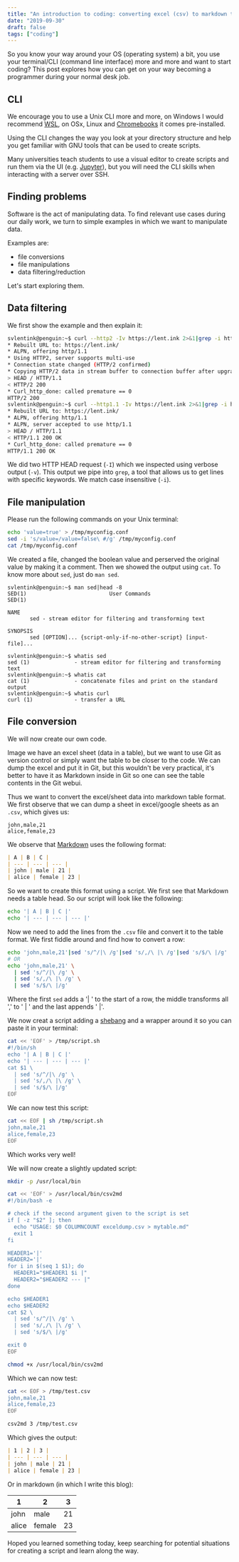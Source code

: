 ```yaml
---
title: "An introduction to coding: converting excel (csv) to markdown table"
date: "2019-09-30"
draft: false
tags: ["coding"]
---
```


So you know your way around your OS (operating system) a bit,
you use your terminal/CLI (command line interface) more and more
and want to start coding?
This post explores how you can get on your way becoming a programmer
during your normal desk job.

## CLI

We encourage you to use a Unix CLI more and more,
on Windows I would recommend
[WSL](https://blog.lent.ink/post/enable-wsl/),
on OSx, Linux and
[Chromebooks](https://support.google.com/chromebook/answer/9145439)
it comes pre-installed.

Using the CLI changes the way you look at your directory structure
and help you get familiar with GNU tools that can be used to create scripts.

Many universities teach students to use a visual editor
to create scripts and run them via the UI (e.g.
[Jupyter](https://github.com/svlentink/fods_uc1/blob/master/docker-compose.yml)),
but you will need the CLI skills when interacting with a server over SSH.

## Finding problems

Software is the act of manipulating data.
To find relevant use cases during our daily work,
we turn to simple examples in which we want to manipulate data.

Examples are:

- file conversions
- file manipulations
- data filtering/reduction

Let's start exploring them.

## Data filtering

We first show the example
and then explain it:

```sh
svlentink@penguin:~$ curl --http2 -Iv https://lent.ink 2>&1|grep -i http
* Rebuilt URL to: https://lent.ink/
* ALPN, offering http/1.1
* Using HTTP2, server supports multi-use
* Connection state changed (HTTP/2 confirmed)
* Copying HTTP/2 data in stream buffer to connection buffer after upgrade: len=0
> HEAD / HTTP/1.1
< HTTP/2 200 
* Curl_http_done: called premature == 0
HTTP/2 200 
svlentink@penguin:~$ curl --http1.1 -Iv https://lent.ink 2>&1|grep -i http
* Rebuilt URL to: https://lent.ink/
* ALPN, offering http/1.1
* ALPN, server accepted to use http/1.1
> HEAD / HTTP/1.1
< HTTP/1.1 200 OK
* Curl_http_done: called premature == 0
HTTP/1.1 200 OK
```

We did two HTTP HEAD request (`-I`) which we inspected using verbose output (`-v`).
This output we pipe into `grep`, a tool that allows us to get lines with specific keywords.
We match case insensitive (`-i`).

## File manipulation

Please run the following commands on your Unix terminal:

```sh
echo 'value=true' > /tmp/myconfig.conf
sed -i 's/value=/value=false\ #/g' /tmp/myconfig.conf
cat /tmp/myconfig.conf
```

We created a file,
changed the boolean value and perserved the original value
by making it a comment.
Then we showed the output using `cat`.
To know more about `sed`, just do `man sed`.

```
svlentink@penguin:~$ man sed|head -8
SED(1)                          User Commands                         SED(1)

NAME
       sed - stream editor for filtering and transforming text

SYNOPSIS
       sed [OPTION]... {script-only-if-no-other-script} [input-file]...

svlentink@penguin:~$ whatis sed
sed (1)              - stream editor for filtering and transforming text
svlentink@penguin:~$ whatis cat
cat (1)              - concatenate files and print on the standard output
svlentink@penguin:~$ whatis curl
curl (1)             - transfer a URL
```

## File conversion

We will now create our own code.

Image we have an excel sheet (data in a table),
but we want to use Git as version control
or simply want the table to be closer to the code.
We can dump the excel and put it in Git,
but this wouldn't be very practical,
it's better to have it as Markdown inside in Git
so one can see the table contents in the Git webui.

Thus we want to convert the excel/sheet data into markdown table format.
We first observe that we can dump a sheet in excel/google sheets as an `.csv`,
which gives us:

```csv
john,male,21
alice,female,23
```

We observe that
[Markdown](https://github.com/adam-p/markdown-here/wiki/Markdown-Cheatsheet)
uses the following format:

```markdown
| A | B | C |
| --- | --- | --- |
| john | male | 21 |
| alice | female | 23 |
```

So we want to create this format using a script.
We first see that Markdown needs a table head.
So our script will look like the following:

```sh
echo '| A | B | C |'
echo '| --- | --- | --- |'
```

Now we need to add the lines from the `.csv` file
and convert it to the table format.
We first fiddle around and find how to convert a row:

```sh
echo 'john,male,21'|sed 's/^/|\ /g'|sed 's/,/\ |\ /g'|sed 's/$/\ |/g'
# OR
echo 'john,male,21' \
  | sed 's/^/|\ /g' \
  | sed 's/,/\ |\ /g' \
  | sed 's/$/\ |/g'
```

Where the first `sed` adds a '| ' to the start of a row,
the middle transforms all ',' to ' | ' and the last appends ' |'.

We now creat a script adding a
[shebang](https://en.wikipedia.org/wiki/Shebang_(Unix))
and a wrapper around it so you can paste it in your terminal:

```sh
cat << 'EOF' > /tmp/script.sh
#!/bin/sh
echo '| A | B | C |'
echo '| --- | --- | --- |'
cat $1 \
  | sed 's/^/|\ /g' \
  | sed 's/,/\ |\ /g' \
  | sed 's/$/\ |/g'
EOF
```

We can now test this script:

```sh
cat << EOF | sh /tmp/script.sh
john,male,21
alice,female,23
EOF
```

Which works very well!

We will now create a slightly updated script:

```bash
mkdir -p /usr/local/bin

cat << 'EOF' > /usr/local/bin/csv2md
#!/bin/bash -e

# check if the second argument given to the script is set
if [ -z "$2" ]; then
  echo "USAGE: $0 COLUMNCOUNT exceldump.csv > mytable.md"
  exit 1
fi

HEADER1='|'
HEADER2='|'
for i in $(seq 1 $1); do
  HEADER1="$HEADER1 $i |"
  HEADER2="$HEADER2 --- |"
done

echo $HEADER1
echo $HEADER2
cat $2 \
  | sed 's/^/|\ /g' \
  | sed 's/,/\ |\ /g' \
  | sed 's/$/\ |/g'

exit 0
EOF

chmod +x /usr/local/bin/csv2md
```

Which we can now test:

```sh
cat << EOF > /tmp/test.csv
john,male,21
alice,female,23
EOF

csv2md 3 /tmp/test.csv
```

Which gives the output:

```md
| 1 | 2 | 3 |
| --- | --- | --- |
| john | male | 21 |
| alice | female | 23 |
```

Or in markdown (in which I write this blog):

| 1 | 2 | 3 |
| --- | --- | --- |
| john | male | 21 |
| alice | female | 23 |


Hoped you learned something today,
keep searching for potential situations for creating a script
and learn along the way.

